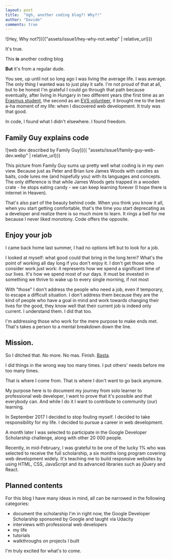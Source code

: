 ```yaml
---
layout: post
title:  "Ugh, another coding blog?! Why?!"
author: "Davide"
comments: true
---
```


![Hey, Why not?]({{"assets/issue1/hey-why-not.webp" | relative_url}})

It's true. 

This **is** another coding blog 

**But** it's from a regular dude.

You see, up until not so long ago I was living the average life. I was average. The only thing I wanted was to just play it safe. I'm not proud of that at all, but to be honest I'm grateful I could go through that path because eventually, after living in Hungary in two different years (the first time as an [Erasmus student](https://ec.europa.eu/programmes/erasmus-plus/node_en?raw=true), the second as an [EVS volunteer](https://europa.eu/youth/eu/article/46/74_en?raw=true), it brought me to the best a-ha moment of my life: when I discovered web development. It truly was that good. 

In code, I found what I didn't elsewhere. I found freedom.


## Family Guy explains code
![web dev described by Family Guy]({{ "assets/issue1/family-guy-web-dev.webp" | relative_url}})

This picture from Family Guy sums up pretty well what coding is in my own view.
Because just as Peter and Brian lure James Woods with candies as baits, code lures me (and hopefully you) with its languages and concepts. The only difference is that while James Woods gets trapped in a wooden crate - he stops eating candy - we can keep learning forever (I hope there is internet in Heaven).

That's also part of the beauty behind code. When you think you know it all, when you start getting comfortable, that's the time you start deprecating as a developer and realize there is so much more to learn. It rings a bell for me because I never liked monotony. Code offers the opposite.


## Enjoy your job
I came back home last summer, I had no options left but to look for a job. 

I looked at myself: what good could that bring in the long term? What's the point of working all day long if you don't enjoy it. 
I don't get those who consider work just work: it represents how we spend a significant time of our lives. It's how we spend most of our days. It must be invested in something we thrive to wake up to every single morning, if not most

With "those" I don't address the people who need a job, even if temporary, to escape a difficult situation. I don't address them because they are the kind of people who have a goal in mind and work towards changing their lives for the good, they know well that their current job is indeed only current. I understand them. I did that too. 

I'm addressing those who work for the mere purpose to make ends met. That's takes a person to a mental breakdown down the line.


## Mission.
So I ditched that. No more. No mas. Finish. [Basta](https://dictionary.cambridge.org/dictionary/italian-english/basta?raw=true). 

I did things in the wrong way too many times. I put others' needs before me too many times. 

That is where I come from. That is where I don't want to go back anymore.

My purpose here is to document my journey from solo learner to professional web developer, I want to prove that it's possible and that everybody can. And while I do it I want to contribute to community (our) learning.

In September 2017 I decided to stop fouling myself. I decided to take responsibility for my life. I decided to pursue a career in web development.

A month later I was selected to participate in the Google Developer Scholarship challenge, along with other 20 000 people. 

Recently, in mid-February, I was grateful to be one of the lucky 1% who was selected to receive the full scholarship, a six months long program covering web development widely. It's teaching me to build responsive websites by using HTML, CSS, JavaScript and its advanced libraries such as jQuery and React.


## Planned contents
For this blog I have many ideas in mind, all can be narrowed in the following categories:

* document the scholarship I'm in right now, the Google Developer Scholarship sponsored by Google and taught via Udacity
* interviews with professional web developers
* my life
* tutorials
* walkthroughs on projects I built

I'm truly excited for what's to come.


